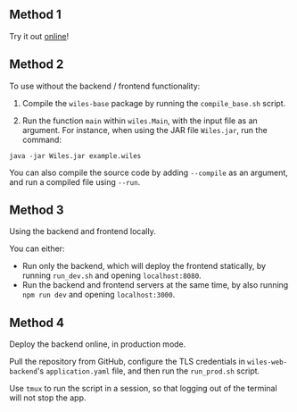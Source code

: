 
## Method 1

Try it out [online](https://wiles.costea.in)!

## Method 2

To use without the backend / frontend functionality:

1. Compile the `wiles-base` package by running the `compile_base.sh` script.

2. Run the function `main` within `wiles.Main`, with the input file as an argument. For instance, when using the JAR file `Wiles.jar`, run the command:

```
java -jar Wiles.jar example.wiles
```
You can also compile the source code by adding `--compile` as an argument, and run a compiled file using `--run`.

## Method 3

Using the backend and frontend locally.

You can either:
* Run only the backend, which will deploy the frontend statically, by running `run_dev.sh` and opening `localhost:8080`.
* Run the backend and frontend servers at the same time, by also running `npm run dev` and opening `localhost:3000`.

## Method 4

Deploy the backend online, in production mode.

Pull the repository from GitHub, configure the TLS credentials in `wiles-web-backend`'s `application.yaml` file, and then run the `run_prod.sh` script.

Use `tmux` to run the script in a session, so that logging out of the terminal will not stop the app.